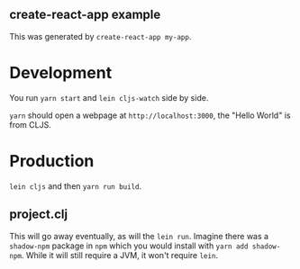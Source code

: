 ## create-react-app example

This was generated by `create-react-app my-app`.

# Development

You run `yarn start` and `lein cljs-watch` side by side.

`yarn` should open a webpage at `http://localhost:3000`, the "Hello World" is from CLJS.

# Production

`lein cljs` and then `yarn run build`.

## project.clj

This will go away eventually, as will the `lein run`. Imagine there was a `shadow-npm` package in `npm` which you would install with `yarn add shadow-npm`. While it will still require a JVM, it won't require `lein`.